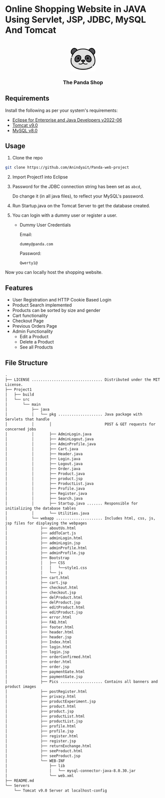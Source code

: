 # Online Shopping Website in JAVA Using Servlet, JSP, JDBC, MySQL And Tomcat

<!-- PROJECT LOGO -->
<br />
<div align="center">
    <img src="Project1/src/main/webapp/Pics/panda.png" alt="Logo" width="80" height="80">
    <h3 align="center">The Panda Shop</h3>
    <p align="center">
        <!--PROJECT DESCRIPTION--!>
    </p>
</div>

## Requirements

Install the following as per your system's requirements:

- [Eclipse for Enterprise and Java Developers v2022-06](https://www.eclipse.org/downloads/packages/release/2022-06/r)
- [Tomcat v9.0](https://tomcat.apache.org/download-90.cgi)
- [MySQL v8.0](https://dev.mysql.com/downloads/installer/)

## Usage

1.  Clone the repo
   ```sh
   git clone https://github.com/Anindyait/Panda-web-project
   ```
2. Import Project1 into Eclipse
3. Password for the JDBC connection string has been set as ```abcd```,  
  
   Do change it (in all java files), to reflect your MySQL's password.
4. Run Startup.java on the Tomcat Server to get the database created.
5. You can login with a dummy user or register a user.

   - Dummy User Credentials  
     
     Email: 
     ```
     dummy@panda.com
     ```
     Password: 
     ```
     Qwerty1@
     ```

Now you can locally host the shopping website.

## Features

- User Registration and HTTP Cookie Based Login
- Product Search implemented
- Products can be sorted by size and gender
- Cart functionality
- Checkout Page
- Previous Orders Page
- Admin Functionality
   - Edit a Product
   - Delete a Product
   - See all Products


## File Structure

```
.
├── LICENSE ................................ Distributed under the MIT License.
├── Project1
│   ├── build
│   └── src
│       └── main
│           ├── java
│           │   └── pkg .................... Java package with Servlets that handle
│           │       │                        POST & GET requests for concerned jobs
│           │       ├── AdminLogin.java
│           │       ├── AdminLogout.java
│           │       ├── AdminProfile.java
│           │       ├── Cart.java
│           │       ├── Header.java
│           │       ├── Login.java
│           │       ├── Logout.java
│           │       ├── Order.java
│           │       ├── Product.java
│           │       ├── product.jsp
│           │       ├── ProductList.java
│           │       ├── Profile.java
│           │       ├── Register.java
│           │       ├── Search.java
│           │       ├── Startup.java ....... Responsible for initializing the database tables
│           │       └── Utilities.java
│           └── webapp ..................... Includes html, css, js, jsp files for displaying the webpages
│               ├── aboutUs.html
│               ├── addToCart.js
│               ├── adminLogin.html
│               ├── adminLogin.jsp
│               ├── adminProfile.html
│               ├── adminProfile.jsp
│               ├── Bootstrap
│               │   ├── CSS
│               │   │   └──style1.css
│               │   └── js
│               ├── cart.html
│               ├── cart.jsp
│               ├── checkout.html
│               ├── checkout.jsp
│               ├── delProduct.html
│               ├── delProduct.jsp
│               ├── editProduct.html
│               ├── editProduct.jsp
│               ├── error.html
│               ├── FAQ.html
│               ├── footer.html
│               ├── header.html
│               ├── header.jsp
│               ├── Index.html
│               ├── login.html
│               ├── login.jsp
│               ├── orderConfirmed.html
│               ├── order.html
│               ├── order.jsp
│               ├── paymentGate.html
│               ├── paymentGate.jsp
│               ├── Pics ................... Contains all banners and product images
│               ├── postRegister.html
│               ├── privacy.html
│               ├── productExperiment.jsp
│               ├── product.html
│               ├── product.jsp
│               ├── productList.html
│               ├── productList.jsp
│               ├── profile.html
│               ├── profile.jsp
│               ├── register.html
│               ├── register.jsp
│               ├── returnExchange.html
│               ├── seeProduct.html
│               ├── seeProduct.jsp
│               └── WEB-INF
│                   ├── lib
│                   │   └── mysql-connector-java-8.0.30.jar
│                   └── web.xml
├── README.md
└── Servers
    └── Tomcat v9.0 Server at localhost-config
```
